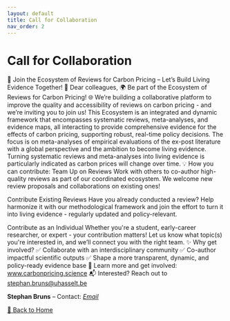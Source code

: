```yaml
---
layout: default
title: Call for Collaboration
nav_order: 2
---
```


# Call for Collaboration 

<p>
🤝 Join the Ecosystem of Reviews for Carbon Pricing – Let’s Build Living Evidence Together! 🤝
Dear colleagues,
🌍 Be part of the Ecosystem of Reviews for Carbon Pricing! 🌐
We’re building a collaborative platform to improve the quality and accessibility of reviews on carbon pricing - and we’re inviting you to join us! 
This Ecosystem is an integrated and dynamic framework that encompasses systematic reviews, meta-analyses, and evidence maps, all interacting to provide comprehensive evidence for the effects of carbon pricing, supporting robust, real-time policy decisions. The focus is on meta-analyses of empirical evaluations of the ex-post literature with a global perspective and the ambition to become living evidence. Turning systematic reviews and meta-analyses into living evidence is particularly indicated as carbon prices will change over time.
💡 How you can contribute:
Team Up on Reviews
 Work with others to co-author high-quality reviews as part of our coordinated ecosystem. We welcome new review proposals and collaborations on existing ones!


Contribute Existing Reviews
 Have you already conducted a review? Help harmonize it with our methodological framework and join the effort to turn it into living evidence - regularly updated and policy-relevant.


Contribute as an Individual
 Whether you're a student, early-career researcher, or expert - your contribution matters! Let us know what topic(s) you're interested in, and we’ll connect you with the right team.
✨ Why get involved?
 ✅ Collaborate with an interdisciplinary community
 ✅ Co-author impactful scientific outputs
 ✅ Shape a more transparent, dynamic, and policy-ready evidence base
🔗 Learn more and get involved: www.carbonpricing.science
📬 Interested?
 Reach out to stephan.bruns@uhasselt.be

</p>

<p>
  <strong>Stephan Bruns</strong> – Contact: 
  <em>
    <a href="#" onclick="window.location.href='mailto:' + 'stephan.bruns' + '@' + 'uhasselt.be'; return false;">Email</a>
  </em>
</p>

<p><a href="index.md">🔄 Back to Home</a></p>

